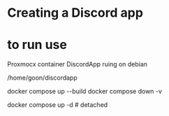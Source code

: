 # Creating a Discord app 

# to run use 
Proxmocx container DiscordApp ruing on debian


/home/goon/discordapp 


docker compose up --build
docker compose down -v 

docker compose up -d # detached

